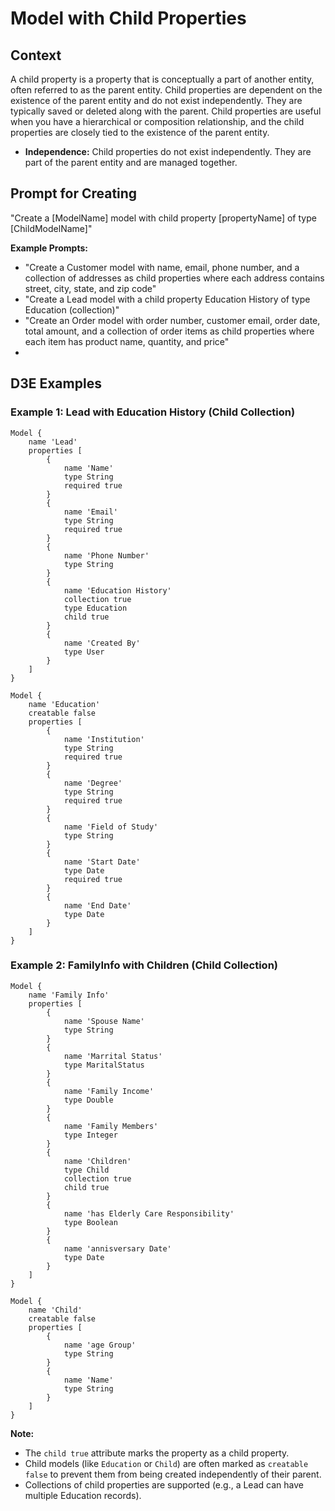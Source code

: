 # Model with Child Properties

## Context

A child property is a property that is conceptually a part of another entity, often referred to as the parent entity. Child properties are dependent on the existence of the parent entity and do not exist independently. They are typically saved or deleted along with the parent. Child properties are useful when you have a hierarchical or composition relationship, and the child properties are closely tied to the existence of the parent entity.

- **Independence:** Child properties do not exist independently. They are part of the parent entity and are managed together.

## Prompt for Creating

"Create a [ModelName] model with child property [propertyName] of type [ChildModelName]"

**Example Prompts:**

- "Create a Customer model with name, email, phone number, and a collection of addresses as child properties where each address contains street, city, state, and zip code"
- "Create a Lead model with a child property Education History of type Education (collection)"
- "Create an Order model with order number, customer email, order date, total amount, and a collection of order items as child properties where each item has product name, quantity, and price"
-

## D3E Examples

### Example 1: Lead with Education History (Child Collection)

```d3e
Model {
    name 'Lead'
    properties [
        {
            name 'Name'
            type String
            required true
        }
        {
            name 'Email'
            type String
            required true
        }
        {
            name 'Phone Number'
            type String
        }
        {
            name 'Education History'
            collection true
            type Education
            child true
        }
        {
            name 'Created By'
            type User
        }
    ]
}

Model {
    name 'Education'
    creatable false
    properties [
        {
            name 'Institution'
            type String
            required true
        }
        {
            name 'Degree'
            type String
            required true
        }
        {
            name 'Field of Study'
            type String
        }
        {
            name 'Start Date'
            type Date
            required true
        }
        {
            name 'End Date'
            type Date
        }
    ]
}
```

### Example 2: FamilyInfo with Children (Child Collection)

```d3e
Model {
    name 'Family Info'
    properties [
        {
            name 'Spouse Name'
            type String
        }
        {
            name 'Marrital Status'
            type MaritalStatus
        }
        {
            name 'Family Income'
            type Double
        }
        {
            name 'Family Members'
            type Integer
        }
        {
            name 'Children'
            type Child
            collection true
            child true
        }
        {
            name 'has Elderly Care Responsibility'
            type Boolean
        }
        {
            name 'annisversary Date'
            type Date
        }
    ]
}

Model {
    name 'Child'
    creatable false
    properties [
        {
            name 'age Group'
            type String
        }
        {
            name 'Name'
            type String
        }
    ]
}
```

**Note:**

- The `child true` attribute marks the property as a child property.
- Child models (like `Education` or `Child`) are often marked as `creatable false` to prevent them from being created independently of their parent.
- Collections of child properties are supported (e.g., a Lead can have multiple Education records).
